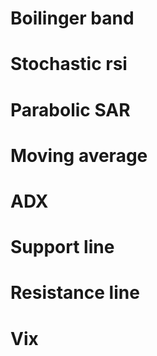 # Boilinger band

# Stochastic rsi

# Parabolic SAR

# Moving average

# ADX

# Support line

# Resistance line

# Vix
